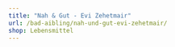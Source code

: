 ```yaml
---
title: "Nah & Gut - Evi Zehetmair"
url: /bad-aibling/nah-und-gut-evi-zehetmair/
shop: Lebensmittel
---
```

